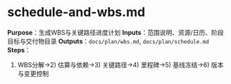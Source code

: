 # schedule-and-wbs.md

**Purpose**：生成WBS与关键路径进度计划
**Inputs**：范围说明、资源/日历、阶段目标与交付物目录
**Outputs**：`docs/plan/wbs.md`, `docs/plan/schedule.md`
**Steps**：

1. WBS分解→2) 估算与依赖→3) 关键路径→4) 里程碑→5) 基线冻结→6) 版本与变更控制

